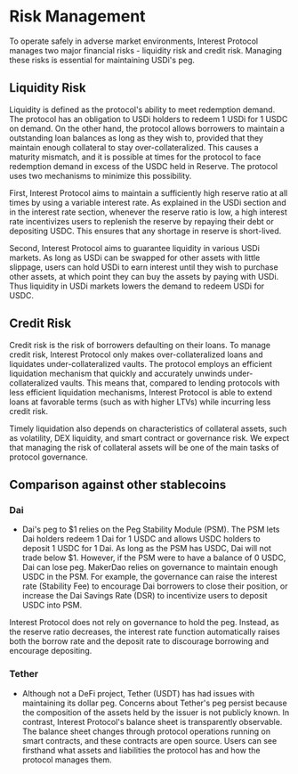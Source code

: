 # Risk Management

To operate safely in adverse market environments, Interest Protocol manages two major financial risks - liquidity risk and credit risk. Managing these risks is essential for maintaining USDi's peg.

## Liquidity Risk
Liquidity is defined as the protocol's ability to meet redemption demand. The protocol has an obligation to USDi holders to redeem 1 USDi for 1 USDC on demand. On the other hand, the protocol allows borrowers to maintain a outstanding loan balances as long as they wish to, provided that they maintain enough collateral to stay over-collateralized. This causes a maturity mismatch, and it is possible at times for the protocol to face redemption demand in excess of the USDC held in Reserve. The protocol uses two mechanisms to minimize this possibility.

First, Interest Protocol aims to maintain a sufficiently high reserve ratio at all times by using a variable interest rate. As explained in the USDi section and in the interest rate section, whenever the reserve ratio is low, a high interest rate incentivizes users to replenish the reserve by repaying their debt or depositing USDC. This ensures that any shortage in reserve is short-lived.

Second, Interest Protocol aims to guarantee liquidity in various USDi markets. As long as USDi can be swapped for other assets with little slippage, users can hold USDi to earn interest until they wish to purchase other assets, at which point they can buy the assets by paying with USDi. Thus liquidity in USDi markets lowers the demand to redeem USDi for USDC.

## Credit Risk

Credit risk is the risk of borrowers defaulting on their loans. To manage credit risk, Interest Protocol only makes over-collateralized loans and liquidates under-collateralized vaults. The protocol employs an efficient liquidation mechanism that quickly and accurately unwinds under-collateralized vaults. This means that, compared to lending protocols with less efficient liquidation mechanisms, Interest Protocol is able to extend loans at favorable terms (such as with higher LTVs) while incurring less credit risk.

Timely liquidation also depends on characteristics of collateral assets, such as  volatility, DEX liquidity, and smart contract or governance risk. We expect that managing the risk of collateral assets will be one of the main tasks of protocol governance.

## Comparison against other stablecoins

### Dai
* Dai's peg to $1 relies on the Peg Stability Module (PSM). The PSM lets Dai holders redeem 1 Dai for 1 USDC and allows USDC holders to deposit 1 USDC for 1 Dai. As long as the PSM has USDC, Dai will not trade below $1. However, if the PSM were to have a balance of 0 USDC, Dai can lose peg. MakerDao relies on governance to maintain enough USDC in the PSM. For example, the governance can raise the interest rate (Stability Fee) to encourage Dai borrowers to close their position, or increase the Dai Savings Rate (DSR) to incentivize users to deposit USDC into PSM.

Interest Protocol does not rely on governance to hold the peg. Instead, as the reserve ratio decreases, the interest rate function automatically raises both the borrow rate and the deposit rate to discourage borrowing and encourage depositing.

### Tether
* Although not a DeFi project, Tether (USDT) has had issues with maintaining its dollar peg. Concerns about Tether's peg persist because the composition of the assets held by the issuer is not publicly known. In contrast, Interest Protocol's balance sheet is transparently observable. The balance sheet changes through protocol operations running on smart contracts, and these contracts are open source. Users can see firsthand what assets and liabilities the protocol has and how the protocol manages them.

